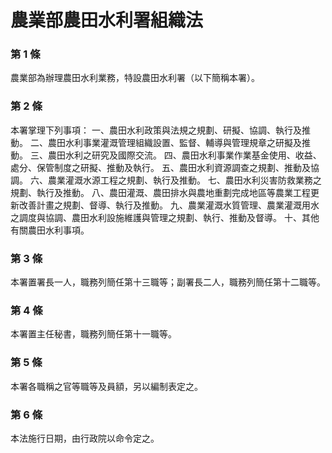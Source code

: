 # 農業部農田水利署組織法

### 第 1 條

農業部為辦理農田水利業務，特設農田水利署（以下簡稱本署）。

### 第 2 條

本署掌理下列事項：
一、農田水利政策與法規之規劃、研擬、協調、執行及推動。
二、農田水利事業灌溉管理組織設置、監督、輔導與管理規章之研擬及推動。
三、農田水利之研究及國際交流。
四、農田水利事業作業基金使用、收益、處分、保管制度之研擬、推動及執行。
五、農田水利資源調查之規劃、推動及協調。
六、農業灌溉水源工程之規劃、執行及推動。
七、農田水利災害防救業務之規劃、執行及推動。
八、農田灌溉、農田排水與農地重劃完成地區等農業工程更新改善計畫之規劃、督導、執行及推動。
九、農業灌溉水質管理、農業灌溉用水之調度與協調、農田水利設施維護與管理之規劃、執行、推動及督導。
十、其他有關農田水利事項。

### 第 3 條

本署置署長一人，職務列簡任第十三職等；副署長二人，職務列簡任第十二職等。

### 第 4 條

本署置主任秘書，職務列簡任第十一職等。

### 第 5 條

本署各職稱之官等職等及員額，另以編制表定之。

### 第 6 條

本法施行日期，由行政院以命令定之。
